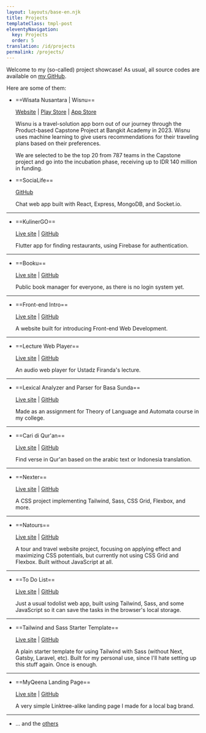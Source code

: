 ```yaml
---
layout: layouts/base-en.njk
title: Projects
templateClass: tmpl-post
eleventyNavigation:
  key: Projects
  order: 5
translation: /id/projects
permalink: /projects/
---
```


Welcome to my (so-called) project showcase! As usual, all source codes are available on [my GitHub](https://github.com/mufidu).

Here are some of them:

- ==Wisata Nusantara | Wisnu==

  [Website](https://wisnusantara.id) | [Play Store](https://play.google.com/store/apps/details?id=id.wisnusantara.user.release) | [App Store](https://apps.apple.com/id/app/wisnu/id6473098383)

  Wisnu is a travel-solution app born out of our journey through the Product-based Capstone Project at Bangkit Academy in 2023. Wisnu uses machine learning to give users recommendations for their traveling plans based on their preferences.

  We are selected to be the top 20 from 787 teams in the Capstone project and go into the incubation phase, receiving up to IDR 140 million in funding.

- ==SociaLife==

  [GitHub](https://github.com/mufidu/SociaLife)

  Chat web app built with React, Express, MongoDB, and Socket.io.

---

- ==KulinerGO==

  [Live site](https://kuliner-go.mufidu.com) | [GitHub](https://github.com/fitrahidayaat/Kuliner_GO)

  Flutter app for finding restaurants, using Firebase for authentication.

---

- ==Booku==

  [Live site](https://booku.mufidu.com) | [GitHub](https://github.com/mufidu/booku)

  Public book manager for everyone, as there is no login system yet.

---

- ==Front-end Intro==

  [Live site](https://mufidu.github.io/frontend-intro) | [GitHub](https://github.com/mufidu/frontend-intro)

  A website built for introducing Front-end Web Development.

---

- ==Lecture Web Player==

  [Live site](https://mufidu.github.io/kajian-ufa) | [GitHub](https://github.com/mufidu/kajian-ufa)

  An audio web player for Ustadz Firanda's lecture.

---

- ==Lexical Analyzer and Parser for Basa Sunda==

  [Live site](https://mufidu.github.io/sunda-lexical-analyzer-and-parser/) | [GitHub](https://github.com/mufidu/sunda-lexical-analyzer-and-parser/)

  Made as an assignment for Theory of Language and Automata course in my college.

---

- ==Cari di Qur'an==

  [Live site](https://mufidu.github.io/caridiquran) | [GitHub](https://github.com/mufidu/caridiquran)

  Find verse in Qur'an based on the arabic text or Indonesia translation.

---

- ==Nexter==

  [Live site](https://mufidu.github.io/nexter) | [GitHub](https://github.com/mufidu/nexter)

  A CSS project implementing Tailwind, Sass, CSS Grid, Flexbox, and more.

---

- ==Natours==

  [Live site](https://mufidu.github.io/natours) | [GitHub](https://github.com/mufidu/natours)

  A tour and travel website project, focusing on applying effect and maximizing CSS potentials, but currently not using CSS Grid and Flexbox.
  Built without JavaScript at all.

---

- ==To Do List==

  [Live site](https://mufidu.github.io/todolist/) | [GitHub](https://github.com/mufidu/todolist/)

  Just a usual todolist web app, built using Tailwind, Sass, and some JavaScript so it can save the tasks in the browser's local storage.

---

- ==Tailwind and Sass Starter Template==

  [Live site](https://mufidu.github.io/tailwind-sass-starter/) | [GitHub](https://github.com/mufidu/tailwind-sass-starter)

  A plain starter template for using Tailwind with Sass (without Next, Gatsby, Laravel, etc). Built for my personal use, since I'll hate setting up this stuff again. Once is enough.

---

- ==MyQeena Landing Page==

  [Live site](https://myqeena.my.id) | [GitHub](https://github.com/mufidu/myqeena.my.id)

  A very simple Linktree-alike landing page I made for a local bag brand.

---

- ... and the [others](https://mufidu.github.io/others)
